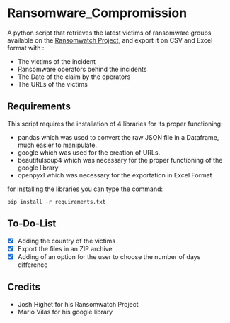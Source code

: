 # Ransomware_Compromission
A python script that retrieves the latest victims of ransomware groups available on the [Ransomwatch Project](https://github.com/joshhighet/ransomwatch), and export it on CSV and Excel format with :
* The victims of the incident
* Ransomware operators behind the incidents
* The Date of the claim by the operators 
* The URLs of the victims

## Requirements

This script requires the installation of 4 libraries for its proper functioning:
* pandas which was used to convert the raw JSON file in a Dataframe, much easier to manipulate.
* google which was used for the creation of URLs.
* beautifulsoup4 which was necessary for the proper functioning of the google library
* openpyxl which was necessary for the exportation in Excel Format

for installing the libraries you can type the command:
```
pip install -r requirements.txt
```

## To-Do-List
- [X] Adding the country of the victims
- [X] Export the files in an ZIP archive
- [X] Adding of an option for the user to choose the number of days difference  

## Credits
* Josh Highet for his Ransomwatch Project
* Mario Vilas for his google library

